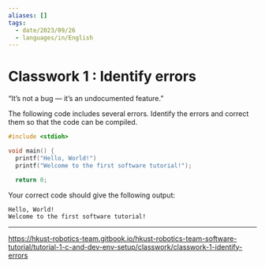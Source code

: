 ```yaml
---
aliases: []
tags:
  - date/2023/09/26
  - languages/in/English
---
```


# Classwork 1 : Identify errors

“It’s not a bug — it’s an undocumented feature.”

The following code includes several errors. Identify the errors and correct them so that the code can be compiled.

```C
#include <stdioh>

void main() {
  printf("Hello, World!")
  printf("Welcome to the first software tutorial!");

  return 0;
```

Your correct code should give the following output:

```console
Hello, World!
Welcome to the first software tutorial!
```

---

<https://hkust-robotics-team.gitbook.io/hkust-robotics-team-software-tutorial/tutorial-1-c-and-dev-env-setup/classwork/classwork-1-identify-errors>

